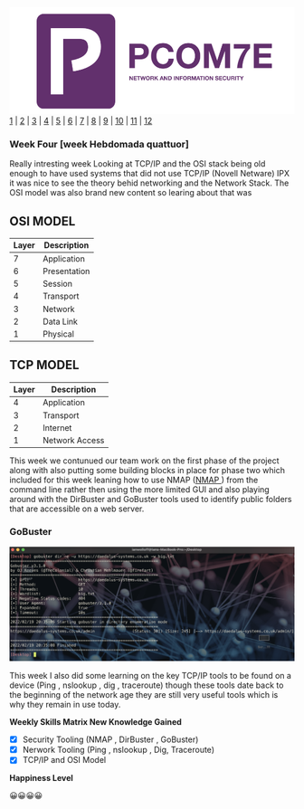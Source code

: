 ![Logo](Images/PCOM7E.png)
[1](/MyPortfolio/PCOM7E/Unit01.html) | [2](/MyPortfolio/PCOM7E/Unit02.html) | [3](/MyPortfolio/PCOM7E/Unit03.html) | [4](/MyPortfolio/PCOM7E/Unit04.html) | [5](/MyPortfolio/PCOM7E/Unit05.html) | [6](/MyPortfolio/PCOM7E/Unit06.html) | [7](/MyPortfolio/PCOM7E/Unit07.html) | [8](/MyPortfolio/PCOM7E/Unit08.html) | [9](/MyPortfolio/PCOM7E/Unit09.html) | [10](/MyPortfolio/PCOM7E/Unit10.html) | [11](/MyPortfolio/PCOM7E/Unit11.html) | [12](/MyPortfolio/PCOM7E/Unit12.html)
### Week Four [week Hebdomada quattuor]
Really intresting week Looking at TCP/IP and the OSI stack being old enough to have used systems that did not use TCP/IP (Novell Netware) IPX it was nice to see the theory behid networking and the Network Stack. The OSI model was also brand new content so learing about that was 

OSI MODEL
--
|Layer|Description|
|---|---|
| 7 | Application|
| 6 | Presentation|
| 5 | Session|
| 4 | Transport|
| 3 | Network|
| 2 | Data Link|
| 1 | Physical|

TCP MODEL
--
|Layer|Description|
|---|---|
| 4 |Application|
| 3 | Transport|
| 2 | Internet|
| 1 | Network Access|

This week we contunued our team work on the first phase of the project along with also putting some building blocks in place for phase two which included for this week leaning how to use NMAP ([NMAP ](/MyPortfolio/PCOM7E/NMAP.html)) from the command line rather then using the more limited GUI and also playing around with the DirBuster and GoBuster tools used to identify public folders that are accessible on a web server.

### GoBuster ###

![Logo](Images/GOBUSTER.png)

This week I also did some learning on the key TCP/IP tools to be found on a device (Ping , nslookup , dig , traceroute) though these tools date back to the beginning of the network age they are still very useful tools which is why they remain in use today. 

**Weekly Skills Matrix New Knowledge Gained**

- [x] Security Tooling (NMAP , DirBuster , GoBuster)
- [X] Nerwork Tooling (Ping , nslookup , Dig, Traceroute)
- [X] TCP/IP and OSI Model 

**Happiness Level**

😀😀😀😀
